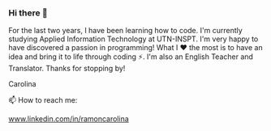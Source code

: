 ### Hi there 👋

For the last two years, I have been learning how to code. I'm currently studying Applied Information Technology at UTN-INSPT. I'm very happy to have discovered a passion in programming! What I ❤ the most is to have an idea and bring it to life through coding ⚡. I'm also an English Teacher and Translator.
Thanks for stopping by!

Carolina

📫 How to reach me: 

www.linkedin.com/in/ramoncarolina




<!--

- 🔭 I’m currently working on ...
- 🌱 I’m currently learning ...
- 👯 I’m looking to collaborate on ...
- 🤔 I’m looking for help with ...
- 💬 Ask me about ...
-->
